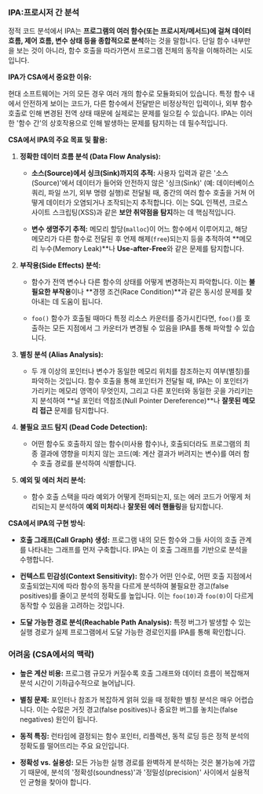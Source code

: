 ### IPA:프로시저 간 분석

정적 코드 분석에서 IPA는 **프로그램의 여러 함수(또는 프로시저/메서드)에 걸쳐 데이터 흐름, 제어 흐름, 변수 상태 등을 종합적으로 분석**하는 것을 말합니다. 단일 함수 내부만을 보는 것이 아니라, 함수 호출을 따라가면서 프로그램 전체의 동작을 이해하려는 시도입니다.

**IPA가 CSA에서 중요한 이유:**

현대 소프트웨어는 거의 모든 경우 여러 개의 함수로 모듈화되어 있습니다. 특정 함수 내에서 안전하게 보이는 코드가, 다른 함수에서 전달받은 비정상적인 입력이나, 외부 함수 호출로 인해 변경된 전역 상태 때문에 실제로는 문제를 일으킬 수 있습니다. IPA는 이러한 '함수 간'의 상호작용으로 인해 발생하는 문제를 탐지하는 데 필수적입니다.

**CSA에서 IPA의 주요 목표 및 활용:**

1. **정확한 데이터 흐름 분석 (Data Flow Analysis):**
    
    - **소스(Source)에서 싱크(Sink)까지의 추적:** 사용자 입력과 같은 '소스(Source)'에서 데이터가 들어와 안전하지 않은 '싱크(Sink)' (예: 데이터베이스 쿼리, 파일 쓰기, 외부 명령 실행)로 전달될 때, 중간의 여러 함수 호출을 거쳐 어떻게 데이터가 오염되거나 조작되는지 추적합니다. 이는 SQL 인젝션, 크로스 사이트 스크립팅(XSS)과 같은 **보안 취약점을 탐지**하는 데 핵심적입니다.
        
    - **변수 생명주기 추적:** 메모리 할당(`malloc`)이 어느 함수에서 이루어지고, 해당 메모리가 다른 함수로 전달된 후 언제 해제(`free`)되는지 등을 추적하여 **메모리 누수(Memory Leak)**나 **Use-after-Free**와 같은 문제를 탐지합니다.
        
2. **부작용(Side Effects) 분석:**
    
    - 함수가 전역 변수나 다른 함수의 상태를 어떻게 변경하는지 파악합니다. 이는 **불필요한 부작용**이나 **경쟁 조건(Race Condition)**과 같은 동시성 문제를 찾아내는 데 도움이 됩니다.
        
    - `foo()` 함수가 호출될 때마다 특정 리소스 카운터를 증가시킨다면, `foo()`를 호출하는 모든 지점에서 그 카운터가 변경될 수 있음을 IPA를 통해 파악할 수 있습니다.
        
3. **별칭 분석 (Alias Analysis):**
    
    - 두 개 이상의 포인터나 변수가 동일한 메모리 위치를 참조하는지 여부(별칭)를 파악하는 것입니다. 함수 호출을 통해 포인터가 전달될 때, IPA는 이 포인터가 가리키는 메모리 영역이 무엇인지, 그리고 다른 포인터와 동일한 곳을 가리키는지 분석하여 **널 포인터 역참조(Null Pointer Dereference)**나 **잘못된 메모리 접근** 문제를 탐지합니다.
        
4. **불필요 코드 탐지 (Dead Code Detection):**
    
    - 어떤 함수도 호출하지 않는 함수(미사용 함수)나, 호출되더라도 프로그램의 최종 결과에 영향을 미치지 않는 코드(예: 계산 결과가 버려지는 변수)를 여러 함수 호출 경로를 분석하여 식별합니다.
        
5. **예외 및 에러 처리 분석:**
    
    - 함수 호출 스택을 따라 예외가 어떻게 전파되는지, 또는 에러 코드가 어떻게 처리되는지 분석하여 **예외 미처리**나 **잘못된 에러 핸들링**을 탐지합니다.
        

**CSA에서 IPA의 구현 방식:**

- **호출 그래프(Call Graph) 생성:** 프로그램 내의 모든 함수와 그들 사이의 호출 관계를 나타내는 그래프를 먼저 구축합니다. IPA는 이 호출 그래프를 기반으로 분석을 수행합니다.
    
- **컨텍스트 민감성(Context Sensitivity):** 함수가 어떤 인수로, 어떤 호출 지점에서 호출되었는지에 따라 함수의 동작을 다르게 분석하여 불필요한 경고(false positives)를 줄이고 분석의 정확도를 높입니다. 이는 `foo(10)`과 `foo(0)`이 다르게 동작할 수 있음을 고려하는 것입니다.
    
- **도달 가능한 경로 분석(Reachable Path Analysis):** 특정 버그가 발생할 수 있는 실행 경로가 실제 프로그램에서 도달 가능한 경로인지를 IPA를 통해 확인합니다.
    

### 어려움 (CSA에서의 맥락)

- **높은 계산 비용:** 프로그램 규모가 커질수록 호출 그래프와 데이터 흐름이 복잡해져 분석 시간이 기하급수적으로 늘어납니다.
    
- **별칭 문제:** 포인터나 참조가 복잡하게 얽혀 있을 때 정확한 별칭 분석은 매우 어렵습니다. 이는 수많은 거짓 경고(false positives)나 중요한 버그를 놓치는(false negatives) 원인이 됩니다.
    
- **동적 특징:** 런타임에 결정되는 함수 포인터, 리플렉션, 동적 로딩 등은 정적 분석의 정확도를 떨어뜨리는 주요 요인입니다.
    
- **정확성 vs. 실용성:** 모든 가능한 실행 경로를 완벽하게 분석하는 것은 불가능에 가깝기 때문에, 분석의 '정확성(soundness)'과 '정밀성(precision)' 사이에서 실용적인 균형을 찾아야 합니다.